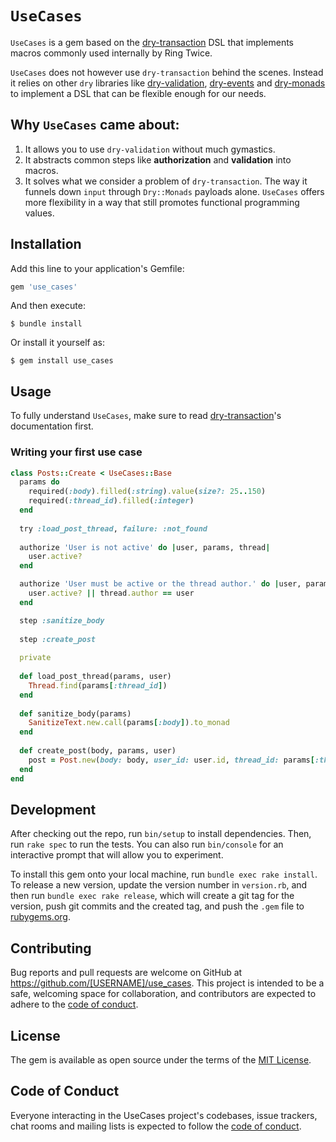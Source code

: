 # `UseCases`

`UseCases` is a gem based on the [dry-transaction](https://dry-rb.org/gems/dry-transaction/) DSL that implements macros commonly used internally by Ring Twice.

`UseCases` does not however use `dry-transaction` behind the scenes. Instead it relies on other `dry` libraries like [dry-validation](https://dry-rb.org/gems/dry-validation/), [dry-events](https://dry-rb.org/gems/dry-validation/) and [dry-monads](https://dry-rb.org/gems/dry-validation/) to implement a DSL that can be flexible enough for our needs.

## Why `UseCases` came about:

1. It allows you to use `dry-validation` without much gymastics.
2. It abstracts common steps like **authorization** and **validation** into macros.
3. It solves what we consider a problem of `dry-transaction`. The way it funnels down `input` through `Dry::Monads` payloads alone. `UseCases` offers more flexibility in a way that still promotes functional programming values.

## Installation

Add this line to your application's Gemfile:

```ruby
gem 'use_cases'
```

And then execute:

    $ bundle install

Or install it yourself as:

    $ gem install use_cases

## Usage

To fully understand `UseCases`, make sure to read [dry-transaction](https://dry-rb.org/gems/dry-transaction/0.13/)'s documentation first.

### Writing your first use case

```ruby
class Posts::Create < UseCases::Base
  params do
    required(:body).filled(:string).value(size?: 25..150)
    required(:thread_id).filled(:integer)
  end
  
  try :load_post_thread, failure: :not_found
  
  authorize 'User is not active' do |user, params, thread|
    user.active?
  end

  authorize 'User must be active or the thread author.' do |user, params, thread|
    user.active? || thread.author == user
  end

  step :sanitize_body
 
  step :create_post
  
  private
  
  def load_post_thread(params, user)
    Thread.find(params[:thread_id])
  end
  
  def sanitize_body(params)
    SanitizeText.new.call(params[:body]).to_monad
  end
  
  def create_post(body, params, user)
    post = Post.new(body: body, user_id: user.id, thread_id: params[:thread_id])
  end
end

```

## Development

After checking out the repo, run `bin/setup` to install dependencies. Then, run `rake spec` to run the tests. You can also run `bin/console` for an interactive prompt that will allow you to experiment.

To install this gem onto your local machine, run `bundle exec rake install`. To release a new version, update the version number in `version.rb`, and then run `bundle exec rake release`, which will create a git tag for the version, push git commits and the created tag, and push the `.gem` file to [rubygems.org](https://rubygems.org).

## Contributing

Bug reports and pull requests are welcome on GitHub at https://github.com/[USERNAME]/use_cases. This project is intended to be a safe, welcoming space for collaboration, and contributors are expected to adhere to the [code of conduct](https://github.com/[USERNAME]/use_cases/blob/master/CODE_OF_CONDUCT.md).

## License

The gem is available as open source under the terms of the [MIT License](https://opensource.org/licenses/MIT).

## Code of Conduct

Everyone interacting in the UseCases project's codebases, issue trackers, chat rooms and mailing lists is expected to follow the [code of conduct](https://github.com/[USERNAME]/use_cases/blob/master/CODE_OF_CONDUCT.md).
